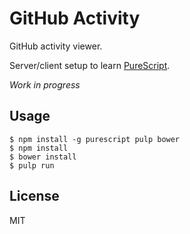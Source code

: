 # GitHub Activity

GitHub activity viewer.

Server/client setup to learn [PureScript][].

_Work in progress_

## Usage

    $ npm install -g purescript pulp bower
    $ npm install
    $ bower install
    $ pulp run

## License

MIT

[PureScript]: http://www.purescript.org/
